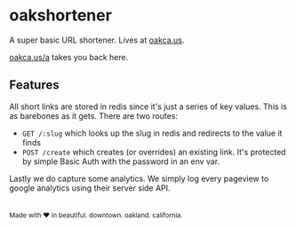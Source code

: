 # oakshortener
A super basic URL shortener. Lives at [oakca.us](http://oakca.us). 

[oakca.us/a](http://oakca.us/a) takes you back here.

## Features

All short links are stored in redis since it's just a series of key values. This is as barebones as it gets. There are two routes:

- `GET /:slug` which looks up the slug in redis and redirects to the value it finds
- `POST /create` which creates (or overrides) an existing link. It's protected by simple Basic Auth with the password in an env var.

Lastly we do capture some analytics. We simply log every pageview to google analytics using their server side API.
<br/><br/><br/>
<sub>Made with ❤️ in beautiful. downtown. oakland. california.</sub>
